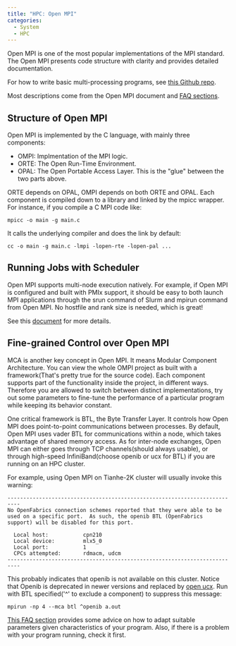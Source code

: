 ```yaml
---
title: "HPC: Open MPI"
categories:
  - System
  - HPC
---
```


Open MPI is one of the most popular implementations of the MPI standard. The Open MPI presents code structure with clarity and provides detailed documentation.

For how to write basic multi-processing programs, see [this Github repo](https://github.com/mpitutorial/mpitutorial).

Most descriptions come from the Open MPI document and [FAQ sections](https://www-lb.open-mpi.org/faq/).

## Structure of Open MPI

Open MPI is implemented by the C language, with mainly three components: 

* OMPI: Implmentation of the MPI logic.
* ORTE: The Open Run-Time Environment.
* OPAL: The Open Portable Access Layer. This is the "glue" between the two parts above.

ORTE depends on OPAL, OMPI depends on both ORTE and OPAL. Each component is compiled down to a library and linked by the mpicc wrapper. For instance, if you compile a C MPI code like:

```
mpicc -o main -g main.c
```

It calls the underlying compiler and does the link by default:

```
cc -o main -g main.c -lmpi -lopen-rte -lopen-pal ...
```

## Running Jobs with Scheduler

Open MPI supports multi-node execution natively. For example, if Open MPI is configured and built with PMIx support, it should be easy to both launch MPI applications through the srun command of Slurm and mpirun command from Open MPI. No hostfile and rank size is needed, which is great!

See this [document](https://www-lb.open-mpi.org/faq/?category=slurm) for more details. 

## Fine-grained Control over Open MPI

MCA is another key concept in Open MPI. It means Modular Component Architecture. You can view the whole OMPI project as built with a framework(That's pretty true for the source code). Each component supports part of the functionality inside the project, in different ways. Therefore you are allowed to switch between distinct implementations, try out some parameters to fine-tune the performance of a particular program while keeping its behavior constant.

One critical framework is BTL, the Byte Transfer Layer. It controls how Open MPI does point-to-point communications between processes. By default, Open MPI uses vader BTL for communications within a node, which takes advantage of shared memory access. As for inter-node exchanges, Open MPI can either goes through TCP channels(should always usable), or through high-speed InfiniBand(choose openib or ucx for BTL) if you are running on an HPC cluster.

For example, using Open MPI on Tianhe-2K cluster will usually invoke this warning: 
```
--------------------------------------------------------------------------
No OpenFabrics connection schemes reported that they were able to be
used on a specific port.  As such, the openib BTL (OpenFabrics
support) will be disabled for this port.

  Local host:           cpn210
  Local device:         mlx5_0
  Local port:           1
  CPCs attempted:       rdmacm, udcm
--------------------------------------------------------------------------
```

This probably indicates that openib is not available on this cluster. Notice that Openib is deprecated in newer versions and replaced by [open ucx](https://www.openucx.org/). Run with BTL specified('^' to exclude a component) to suppress this message:

```
mpirun -np 4 --mca btl ^openib a.out
```

[This FAQ section](https://www-lb.open-mpi.org/faq/?category=openfabrics#ib-components) provides some advice on how to adapt suitable parameters given characteristics of your program. Also, if there is a problem with your program running, check it first.